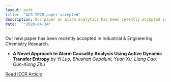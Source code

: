 ```yaml
---
layout: post
title:  "ACS IECR paper accepted"
description: Our paper on alarm analytics has been recently accepted in ACS IECR
date:   "2020-04-14"
---
```


Our new paper has been recently accepted in Industrial & Engineering Chemistry Research.

- **A Novel Approach to Alarm Causality Analysis Using Active Dynamic Transfer Entropy** by 
  *Yi Luo, Bhushan Gopaluni, Yuan Xu, Liang Cao, Qun-Xiong Zhu*

[Read IECR Article](https://pubs.acs.org/doi/10.1021/acs.iecr.9b06262)